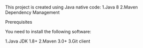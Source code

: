 This project is created using Java native code:
1.Java 8
2.Maven Dependency Management

Prerequisites

You need to install the following software:

1.Java JDK 1.8+
2.Maven 3.0+
3.Git client
